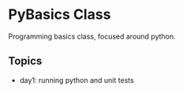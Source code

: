 # PyBasics Class

Programming basics class, focused around python.

## Topics

- day1: running python and unit tests
